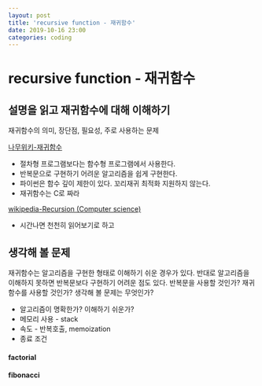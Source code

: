 ```yaml
---
layout: post
title: 'recursive function - 재귀함수'
date: 2019-10-16 23:00
categories: coding
---
```


# recursive function - 재귀함수

## 설명을 읽고 재귀함수에 대해 이해하기
재귀함수의 의미, 장단점, 필요성, 주로 사용하는 문제

[나무위키-재귀함수](https://namu.wiki/w/%EC%9E%AC%EA%B7%80%ED%95%A8%EC%88%98)
* 절차형 프로그램보다는 함수형 프로그램에서 사용한다.
* 반복문으로 구현하기 어려운 알고리즘을 쉽게 구현한다.
* 파이썬은 함수 깊이 제한이 있다. 꼬리재귀 최적화 지원하지 않는다.
* 재귀함수는 C로 짜라

[wikipedia-Recursion (Computer science)](https://en.wikipedia.org/wiki/Recursion_(computer_science))
* 시간나면 천천히 읽어보기로 하고

## 생각해 볼 문제
재귀함수는 알고리즘을 구현한 형태로 이해하기 쉬운 경우가 있다. 반대로 알고리즘을 이해하지 못하면 반복문보다 구현하기 어려운 점도 있다. 반복문을 사용할 것인가? 재귀함수를 사용할 것인가? 생각해 볼 문제는 무엇인가?
* 알고리즘이 명확한가? 이해하기 쉬운가?
* 메모리 사용 - stack
* 속도 - 반복호출, memoization
* 종료 조건

#### factorial

#### fibonacci